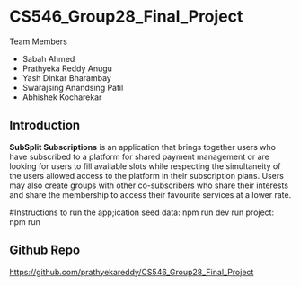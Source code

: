 # CS546_Group28_Final_Project

Team Members
- Sabah Ahmed
- Prathyeka Reddy Anugu
- Yash Dinkar Bharambay
- Swarajsing Anandsing Patil
- Abhishek Kocharekar

## Introduction
**SubSplit Subscriptions** is an application that brings together users who have subscribed to a platform for shared payment management or are looking for users to fill available slots while respecting the simultaneity of the users allowed access to the platform in their subscription plans. Users may also create groups with other co-subscribers who share their interests and share the membership to access their favourite services at a lower rate.

#Instructions to run the app;ication
seed data: npm run dev
run project: npm run

## Github Repo
https://github.com/prathyekareddy/CS546_Group28_Final_Project
